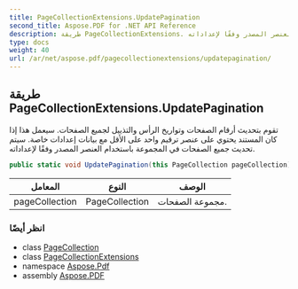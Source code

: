 ```yaml
---
title: PageCollectionExtensions.UpdatePagination
second_title: Aspose.PDF for .NET API Reference
description: طريقة PageCollectionExtensions. تقوم بتحديث أرقام الصفحات وتواريخ الرأس والتذييل لجميع الصفحات. سيعمل هذا إذا كان المستند يحتوي على عنصر ترقيم واحد على الأقل مع بيانات إعدادات خاصة. سيتم تحديث جميع الصفحات في المجموعة باستخدام العنصر المصدر وفقًا لإعداداته.
type: docs
weight: 40
url: /ar/net/aspose.pdf/pagecollectionextensions/updatepagination/
---
```

## طريقة PageCollectionExtensions.UpdatePagination

تقوم بتحديث أرقام الصفحات وتواريخ الرأس والتذييل لجميع الصفحات. سيعمل هذا إذا كان المستند يحتوي على عنصر ترقيم واحد على الأقل مع بيانات إعدادات خاصة. سيتم تحديث جميع الصفحات في المجموعة باستخدام العنصر المصدر وفقًا لإعداداته.

```csharp
public static void UpdatePagination(this PageCollection pageCollection)
```

| المعامل | النوع | الوصف |
| --- | --- | --- |
| pageCollection | PageCollection | مجموعة الصفحات. |

### انظر أيضًا

* class [PageCollection](../../pagecollection/)
* class [PageCollectionExtensions](../)
* namespace [Aspose.Pdf](../../../aspose.pdf/)
* assembly [Aspose.PDF](../../../)